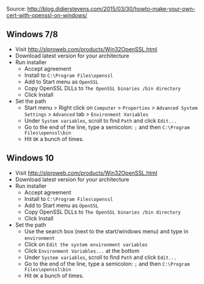 Source: http://blog.didierstevens.com/2015/03/30/howto-make-your-own-cert-with-openssl-on-windows/

## Windows 7/8

* Visit http://slproweb.com/products/Win32OpenSSL.html
* Download latest version for your architecture
* Run installer
    * Accept agreement
    * Install to `C:\Program Files\openssl`
    * Add to Start menu as `OpenSSL`
    * Copy OpenSSL DLLs to `The OpenSSL binaries /bin directory`
    * Click Install
* Set the path
	* Start menu > Right click on `Computer` > `Properties` > `Advanced System Settings` > `Advanced` tab > `Environment Variables`
	* Under `System variables`, scroll to find `Path` and click `Edit...`
	* Go to the end of the line, type a semicolon: `;` and then `C:\Program Files\openssl\bin`
	* Hit `OK` a bunch of times.

## Windows 10

* Visit http://slproweb.com/products/Win32OpenSSL.html
* Download latest version for your architecture
* Run installer
    * Accept agreement
    * Install to `C:\Program Files\openssl`
    * Add to Start menu as `OpenSSL`
    * Copy OpenSSL DLLs to `The OpenSSL binaries /bin directory`
    * Click Install
* Set the path
	* Use the search box (next to the start/windows menu) and type in `environment`
	* Click on `Edit the system environment variables`
	* Click `Environment Variables...` at the bottom
	* Under `System variables`, scroll to find `Path` and click `Edit...`
	* Go to the end of the line, type a semicolon: `;` and then `C:\Program Files\openssl\bin`
	* Hit `OK` a bunch of times.
